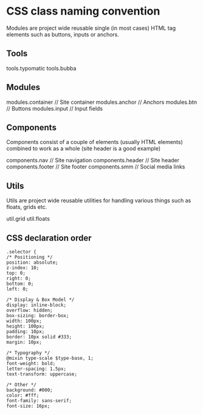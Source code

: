 # CSS class naming convention

Modules are project wide reusable single (in most cases) HTML tag elements such as 
buttons, inputs or anchors.

## Tools
tools.typomatic
tools.bubba

## Modules
modules.container // Site container
modules.anchor // Anchors
modules.btn // Buttons
modules.input // Input fields

## Components

  Components consist of a couple of elements (usually HTML elements)
  combined to work as a whole (site header is a good example)

components.nav // Site navigation
components.header // Site header
components.footer // Site footer
components.smm // Social media links

## Utils

  Utils are project wide reusable utilities for handling various things
  such as floats, grids etc.

util.grid
util.floats

## CSS declaration order

	.selector {
    /* Positioning */
    position: absolute;
    z-index: 10;
    top: 0;
    right: 0;
    bottom: 0;
    left: 0;

    /* Display & Box Model */
    display: inline-block;
    overflow: hidden;
    box-sizing: border-box;
    width: 100px;
    height: 100px;
    padding: 10px;
    border: 10px solid #333;
    margin: 10px;
	
    /* Typography */
	@mixin type-scale $type-base, 1;
	font-weight: bold;
	letter-spacing: 1.5px;
	text-transform: uppercase;
    
    /* Other */
    background: #000;
    color: #fff;
    font-family: sans-serif;
    font-size: 16px;
   
